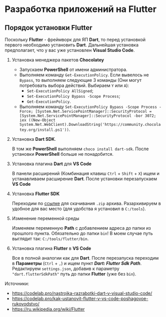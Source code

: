 # Разработка приложений на Flutter
## Порядок установки Flutter
Поскольку **Flutter** - фреймворк для ЯП **Dart**, то перед установкой первого необходимо установить **Dart**. Дальнейшая установка предполагает, что у вас уже установлен **Visual Studio Code**.

1) Установка менеджера пакетов **Chocolatey**
    - Запускаем **PowerShell** от имени администратора.
    - Выполняем команду `Get-ExecutionPolicy`. Если вывелось не `Bypass`, то выполняем следующие 3 команды (Они могут потребовать выбора действий. Выбираем `Y` или `A`):
      - `Set-ExecutionPolicy AllSigned`;
      - `Set-ExecutionPolicy Bypass -Scope Process`;
      - `Get-ExecutionPolicy`.
    - Выполняем команду `Set-ExecutionPolicy Bypass -Scope Process -Force; [System.Net.ServicePointManager]::SecurityProtocol = [System.Net.ServicePointManager]::SecurityProtocol -bor 3072; iex ((New-Object System.Net.WebClient).DownloadString('https://community.chocolatey.org/install.ps1'))`.
2) Установка **Dart SDK**.

   В том же **PowerShell** выполняем `choco install dart-sdk`. После установки **PowerShell** больше не понадобится.

4) Установка плагина **Dart** для **VS Code**
   
    В панели расширений (Комбинация клавиш `Ctrl` + `Shift` + `X`) ищем и устанавливаем расширение **Dart**. После установки перезапускаем **VS Code**

5) Установка **Flutter SDK**

    Переходим по [ссылке](https://docs.flutter.dev/get-started/install/windows/mobile) для скачивания `.zip` архива. Разархивируем в удобное для вас место (для удобства я установил в `C:/tools`).

6) Изменение переменной среды

   Изменяем переменную **Path** с добавлением адреса до папки из прошлого пункта. Обязательно до папки `bin`! В моем случае путь выглядит так: `C:/tools/flutter/bin`.

7) Установка плагина **Flutter** в **VS Code**
   
   Все в полной аналогии как для **Dart**. После перезапуска переходим в **Параметры** (`Ctrl` + `,`) и ищем пункт ***Dart: Flutter Sdk Path***. Редактируем `settings.json`, добавив к параметру `"dart.flutterSdkPath"` путь до папки **Flutter** (уже без `bin`).

Источники:
* https://codelab.pro/nastrojka-razrabotki-dart-v-visual-studio-code/
* https://codelab.pro/kak-ustanovit-flutter-v-vs-code-poshagovoe-rukovodstvo/
* https://ru.wikipedia.org/wiki/Flutter
